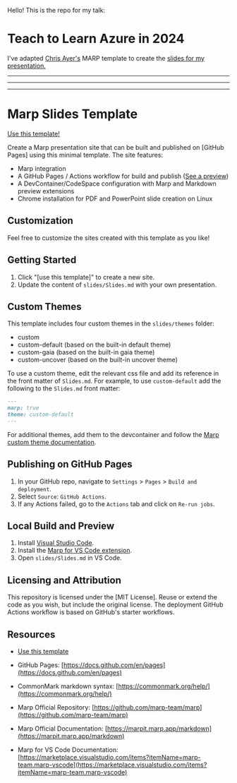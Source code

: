 
Hello!
This is the repo for my talk:

# Teach to Learn Azure in 2024

I've adapted [Chris Ayer's](http://chris-ayers.com/) MARP template to create the [slides for my presentation.](https://dave-007.github.io/Teach-To-Learn-Azure-In-2024)

---

---

---

# Marp Slides Template

[Use this template!](https://github.com/codebytes/marp-slides-template/generate)

Create a Marp presentation site that can be built and published on [GitHub Pages] using this minimal template. The site features:

- Marp integration
- A GitHub Pages / Actions workflow for build and publish ([See a preview](http://chris-ayers.com/marp-slides-template/))
- A DevContainer/CodeSpace configuration with Marp and Markdown preview extensions
- Chrome installation for PDF and PowerPoint slide creation on Linux

## Customization

Feel free to customize the sites created with this template as you like!

## Getting Started

1. Click "[use this template]" to create a new site.
2. Update the content of `slides/Slides.md` with your own presentation.

## Custom Themes

This template includes four custom themes in the `slides/themes` folder:

- custom
- custom-default (based on the built-in default theme)
- custom-gaia (based on the built-in gaia theme)
- custom-uncover (based on the built-in uncover theme)

To use a custom theme, edit the relevant css file and add its reference in the front matter of `Slides.md`. For example, to use `custom-default` add the following to the `Slides.md` front matter:

```markdown
---
marp: true
theme: custom-default
---
```

For additional themes, add them to the devcontainer and follow the [Marp custom theme documentation](https://marpit.marp.app/theme-css).

## Publishing on GitHub Pages

1. In your GitHub repo, navigate to `Settings` > `Pages` > `Build and deployment`.
2. Select `Source`: `GitHub Actions`.
3. If any Actions failed, go to the `Actions` tab and click on `Re-run jobs`.

## Local Build and Preview

1. Install [Visual Studio Code](https://code.visualstudio.com/).
2. Install the [Marp for VS Code extension](https://marketplace.visualstudio.com/items?itemName=marp-team.marp-vscode).
3. Open `slides/Slides.md` in VS Code.

## Licensing and Attribution

This repository is licensed under the [MIT License]. Reuse or extend the code as you wish, but include the original license. The deployment GitHub Actions workflow is based on GitHub's starter workflows.

## Resources

- [Use this template](https://github.com/codebytes/marp-slides-template/generate)

- GitHub Pages: [https://docs.github.com/en/pages](https://docs.github.com/en/pages)

- CommonMark markdown syntax: [https://commonmark.org/help/](https://commonmark.org/help/)

- Marp Official Repository: [https://github.com/marp-team/marp](https://github.com/marp-team/marp)
- Marp Official Documentation: [https://marpit.marp.app/markdown](https://marpit.marp.app/markdown)
- Marp for VS Code Documentation: [https://marketplace.visualstudio.com/items?itemName=marp-team.marp-vscode](https://marketplace.visualstudio.com/items?itemName=marp-team.marp-vscode)